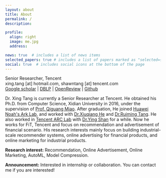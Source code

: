 ```yaml
---
layout: about
title: About
permalink: /
description: 

profile:
  align: right
  image: me.jpg
  address: 

news: true  # includes a list of news items
selected_papers: true # includes a list of papers marked as "selected={true}"
social: true  # includes social icons at the bottom of the page
---
```


Senior Researcher, Tencent<br>
xing.tang [at] hotmail.com, shawntang [at] tencent.com<br>
[Google scholar](https://scholar.google.com/citations?user=rtRexdQAAAAJ) | [DBLP](https://dblp.org/pid/09/2824-7.html) | [OpenReview](https://openreview.net/profile?id=~Xing_Tang2) | [Github](https://github.com/xingt-tang) 

Dr. Xing Tang is currently a Senior Researcher at Tencent. He obtained his Ph.D. from Computer Science, Xidian University in 2016, under the supervision of [Prof. Qiguang Miao](https://web.xidian.edu.cn/qgmiao/). After graduation, He joined [Huawei Noah's Ark Lab](https://www.noahlab.com.hk/#/home), and worked with [Dr.Xiuqiang He](https://scholar.google.com/citations?user=3lprwmsAAAAJ) and [Dr.Ruiming Tang](https://scholar.google.com/citations?user=fUtHww0AAAAJ). He also worked in [Tencent ARC Lab](https://arc.tencent.com/en/index) with [Dr.Ying Shan](https://scholar.google.com/citations?user=4oXBp9UAAAAJ) for a while. Now he works for FiT, Tencent and focus on recommendation and advertisement of financial scenario. His research interests mainly focus on building industrial-scale recommender systems, online advertising for financial products, and online marketing for industrial products. 

**Research interest:** Recommendation, Online Advertisement, Online Marketing, AutoML, Model Compression.


**Announcement:**  Interested in internship or collaboration. You can contact me if you are interested!


